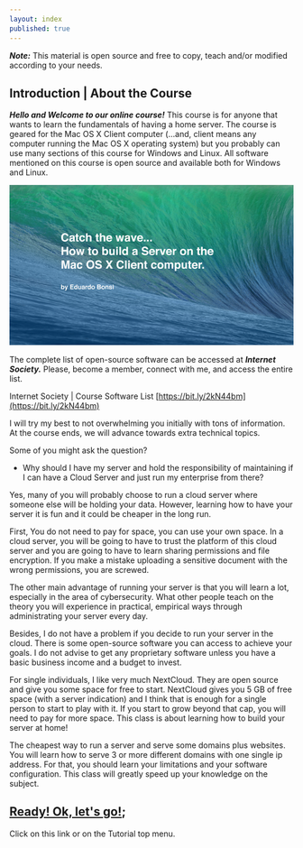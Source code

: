 ```yaml
---
layout: index
published: true
---
```


***Note:*** This material is open source and free to copy, teach and/or modified according to your needs.

## Introduction | About the Course

***Hello and Welcome to our online course!*** This course is for anyone that wants to learn the fundamentals of having a home server. The course is geared for the Mac OS X Client computer (...and, client means any computer running the Mac OS X operating system) but you probably can use many sections of this course for Windows and Linux. All software mentioned on this course is open source and available both for Windows and Linux.

![Catch the Wave!](/img/Catch-the-Wave-Mac-OS-X-Client-Server-670x377.png)

The complete list of open-source software can be accessed at ***Internet Society.*** Please, become a member, connect with me, and access the entire list.

Internet Society | Course Software List
[https://bit.ly/2kN44bm](https://bit.ly/2kN44bm)


I will try my best to not overwhelming you initially with tons of information. At the course ends, we will advance towards extra technical topics.

Some of you might ask the question?

- Why should I have my server and hold the responsibility of maintaining if I can have a  Cloud Server and just run my enterprise from there?

Yes, many of you will probably choose to run a cloud server where someone else will be holding your data. However, learning how to have your server it is fun and it could be cheaper in the long run.

First, You do not need to pay for space, you can use your own space. In a cloud server, you will be going to have to trust the platform of this cloud server and you are going to have to learn sharing permissions and file encryption. If you make a mistake uploading a sensitive document with the wrong permissions, you are screwed.

The other main advantage of running your server is that you will learn a lot, especially in the area of cybersecurity. What other people teach on the theory you will experience in practical, empirical ways through administrating your server every day.

Besides, I do not have a problem if you decide to run your server in the cloud. There is some open-source software you can access to achieve your goals. I do not advise to get any proprietary software unless you have a basic business income and a budget to invest.

For single individuals, I like very much NextCloud. They are open source and give you some space for free to start. NextCloud gives you 5 GB of free space (with a server indication) and I think that is enough for a single person to start to play with it. If you start to grow beyond that cap, you will need to pay for more space.
This class is about learning how to build your server at home!

The cheapest way to run a server and serve some domains plus websites. You will learn how to serve 3 or more different domains with one single ip address. For that, you should learn your limitations and your software configuration. This class will greatly speed up your knowledge on the subject. 

## [Ready! Ok, let's go!](https://ebonsi.github.io/course-in-a-box/modules/tutorial/start/);
Click on this link or on the Tutorial top menu.
